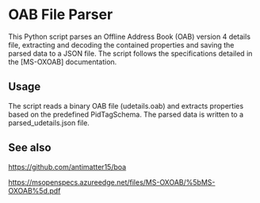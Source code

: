 # OAB File Parser

This Python script parses an Offline Address Book (OAB) version 4 details file, extracting and decoding the contained properties and saving the parsed data to a JSON file. The script follows the specifications detailed in the [MS-OXOAB] documentation.


## Usage

The script reads a binary OAB file (udetails.oab) and extracts properties based on the predefined PidTagSchema. The parsed data is written to a parsed_udetails.json file.

## See also
https://github.com/antimatter15/boa

https://msopenspecs.azureedge.net/files/MS-OXOAB/%5bMS-OXOAB%5d.pdf
